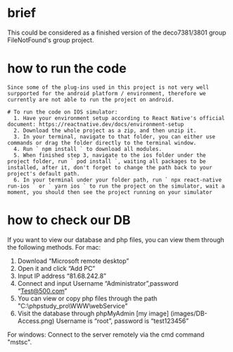 # brief
This could be considered as a finished version of the deco7381/3801 group FileNotFound's group project.

# how to run the code
    Since some of the plug-ins used in this project is not very well surpported for the android platform / environment, therefore we currently are not able to run the project on android.

    # To run the code on IOS simulator:
      1. Have your environment setup according to React Native's official document: https://reactnative.dev/docs/environment-setup
      2. Download the whole project as a zip, and then unzip it.
      3. In your terminal, navigate to that folder, you can either use commands or drag the folder directly to the terminal window.
      4. Run ` npm install ` to download all modules.
      5. When finished step 3, navigate to the ios folder under the project folder, run ` pod install `, waiting all packages to be installed, after it, don't forget to change the path back to your project's default path.
      6. In your terminal under your folder path, run ` npx react-native run-ios ` or ` yarn ios ` to run the project on the simulator, wait a moment, you should then see the project running on your simulator
      
# how to check our DB
If you want to view our database and php files, you can view them through the following methods.
For mac: 
  1. Download “Microsoft remote desktop”
  2. Open it and click “Add PC”
  3. Input IP address “81.68.242.8”
  4. Connect and input Username “Administrator”,password “Test@500.com”
  5. You can view or copy php files through the path "C:\phpstudy_pro\WWW\webService"
  6. Visit the database through phpMyAdmin
  [my image] (images/DB-Access.png)
  Username is “root”, password is “test123456”

For windows:
  Connect to the server remotely via the cmd command "mstsc".
